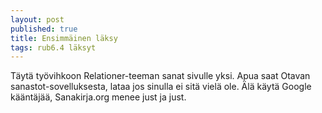 ```yaml
---
layout: post
published: true
title: Ensimmäinen läksy
tags: rub6.4 läksyt
---
```

Täytä työvihkoon Relationer-teeman sanat sivulle yksi. Apua saat Otavan sanastot-sovelluksesta, lataa jos sinulla ei sitä vielä ole. Älä käytä Google kääntäjää, Sanakirja.org menee just ja just.